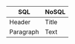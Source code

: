 | SQL      | NoSQL |
| ----------- | ----------- |
| Header      | Title       |
| Paragraph   | Text        |
